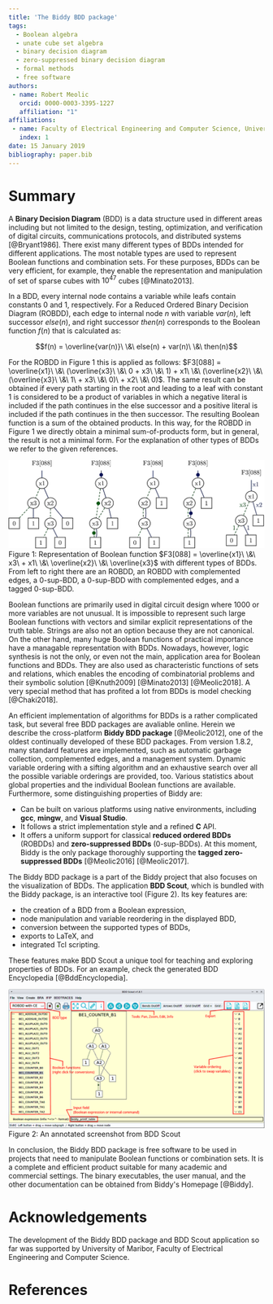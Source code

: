 ```yaml
---
title: 'The Biddy BDD package'
tags:
  - Boolean algebra
  - unate cube set algebra
  - binary decision diagram
  - zero-suppressed binary decision diagram
  - formal methods
  - free software
authors:
 - name: Robert Meolic
   orcid: 0000-0003-3395-1227
   affiliation: "1"
affiliations:
 - name: Faculty of Electrical Engineering and Computer Science, University of Maribor
   index: 1
date: 15 January 2019
bibliography: paper.bib
---
```


# Summary

A **Binary Decision Diagram** (BDD) is a data structure used in
different areas including but not limited to the design, testing,
optimization, and verification
of digital circuits, communications protocols, and distributed systems
[@Bryant1986]. There exist many different types of
BDDs intended for different applications. The most notable types are used to
represent Boolean functions and combination sets. For these purposes, BDDs can
be very efficient, for example, they enable the representation and manipulation
of set of sparse cubes with $10^{47}$ cubes [@Minato2013].

In a BDD, every internal node contains a variable while leafs contain
constants $0$ and $1$, respectively. For a 	Reduced Ordered Binary Decision Diagram (ROBDD), each edge to internal node $n$ with variable $var(n)$, left successor $else(n)$, and right successor $then(n)$ corresponds to the Boolean function $f(n)$ that is calculated as:

$$f(n) = \overline{var(n)}\ \&\ else(n) + var(n)\ \&\ then(n)$$

For the ROBDD in Figure 1 this is applied as follows:
$F3[088] = \overline{x1}\ \&\ (\overline{x3}\ \&\ 0 + x3\ \&\ 1) + x1\ \&\ (\overline{x2}\ \&\ (\overline{x3}\ \&\ 1\ + x3\ \&\ 0)\ + x2\ \&\ 0)$.
The same result can be obtained if every path starting in the root and
leading to a leaf with constant $1$ is considered to be a product of variables in
which a negative literal is included if the path continues in the else successor
and a positive literal is included if the path continues in the then successor.
The resulting Boolean function is a sum of the obtained products. In this
way, for the ROBDD in Figure 1 we directly obtain a minimal sum-of-products form,
but in general, the result is not a minimal form. For the explanation of other
types of BDDs we refer to the given references.

![F3-88-comparison.png](./design/F3-88-comparison.png)
Figure 1: Representation of Boolean function
$F3[088] = \overline{x1}\ \&\ x3\ + x1\ \&\ \overline{x2}\ \&\ \overline{x3}$
with different types of BDDs.
From left to right there are an ROBDD, an ROBDD with complemented edges,
a 0-sup-BDD, a 0-sup-BDD with complemented edges, and a tagged 0-sup-BDD.

Boolean functions are primarily used in digital circuit design where
 $1000$ or more variables are not unusual. It is impossible
to represent such large Boolean functions with vectors and similar explicit
representations of the truth table. Strings are also not an option because
they are not canonical. On the other hand, many huge Boolean
functions of practical importance have a managable representation with BDDs.
Nowadays, however, logic synthesis is not the only, or even not the main, application area for
Boolean functions and BDDs. They are also used as characteristic
functions of sets and relations, which enables the encoding of
combinatorial problems and their symbolic solution [@Knuth2009] [@Minato2013] [@Meolic2018].
A very special method that has profited a lot from BDDs is model checking
[@Chaki2018].

An efficient implementation of algorithms for BDDs is a rather complicated task,
but several free BDD packages are avaliable online.
Herein we describe the cross-platform **Biddy BDD package** [@Meolic2012], one of the oldest continually developed of these BDD packages.
From version 1.8.2, many standard features are implemented, such as automatic
garbage collection, complemented edges, and a management system. Dynamic variable ordering
with a sifting algorithm and an exhaustive search over all the possible
variable orderings are provided, too.
Various statistics about global properties and the individual Boolean functions
are available. Furthermore, some distinguishing properties of Biddy are:

- Can be built on various platforms using native environments,
  including **gcc**, **mingw**, and **Visual Studio**.
- It follows a strict implementation style and a refined **C** API.
- It offers a uniform support for classical **reduced ordered BDDs** (ROBDDs)
  and **zero-suppressed BDDs** (0-sup-BDDs). At this moment, Biddy is the only
  package thoroughly supporting the **tagged zero-suppressed BDDs**
  [@Meolic2016] [@Meolic2017].

The Biddy BDD package is a part of the Biddy project that also focuses on
the visualization of BDDs. The application **BDD Scout**, which is bundled with the
Biddy package, is an interactive tool (Figure 2).
Its key features are:

- the creation of a BDD from a Boolean expression,
- node manipulation and variable reordering in the displayed BDD,
- conversion between the supported types of BDDs,
- exports to LaTeX, and
- integrated Tcl scripting.

These features make BDD Scout a unique tool for teaching and exploring properties of BDDs. For an example, check the generated BDD Encyclopedia [@BddEncyclopedia].

![bddscout-small.png](./design/bddscout-small.png)
Figure 2: An annotated screenshot from BDD Scout

In conclusion, the Biddy BDD package is free software to be used in projects
that need to manipulate Boolean functions or combination sets. It is
a complete and efficient product suitable for many academic and commercial
settings. The binary executables, the user manual, and the other documentation can
be obtained from Biddy's Homepage [@Biddy].

# Acknowledgements

The development of the Biddy BDD package and BDD Scout application so far
was supported by University of Maribor,
Faculty of Electrical Engineering and Computer Science.

# References
